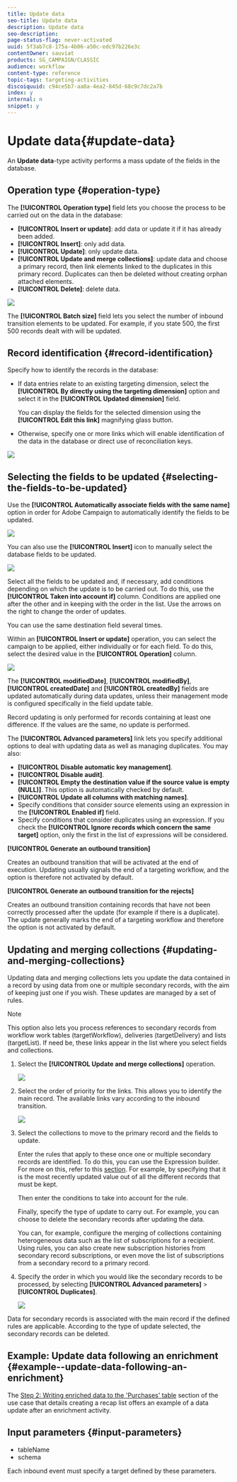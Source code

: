 ```yaml
---
title: Update data
seo-title: Update data
description: Update data
seo-description: 
page-status-flag: never-activated
uuid: 5f3ab7c8-175a-4b06-a50c-edc97b226e3c
contentOwner: sauviat
products: SG_CAMPAIGN/CLASSIC
audience: workflow
content-type: reference
topic-tags: targeting-activities
discoiquuid: c94ce5b7-aa8a-4ea2-845d-68c9c7dc2a7b
index: y
internal: n
snippet: y
---
```


# Update data{#update-data}

An **Update data**-type activity performs a mass update of the fields in the database.

## Operation type {#operation-type}

The **[!UICONTROL Operation type]** field lets you choose the process to be carried out on the data in the database:

* **[!UICONTROL Insert or update]**: add data or update it if it has already been added.
* **[!UICONTROL Insert]**: only add data.
* **[!UICONTROL Update]**: only update data.
* **[!UICONTROL Update and merge collections]**: update data and choose a primary record, then link elements linked to the duplicates in this primary record. Duplicates can then be deleted without creating orphan attached elements.
* **[!UICONTROL Delete]**: delete data.

![](assets/s_advuser_update_data_1.png)

The **[!UICONTROL Batch size]** field lets you select the number of inbound transition elements to be updated. For example, if you state 500, the first 500 records dealt with will be updated.

## Record identification {#record-identification}

Specify how to identify the records in the database:

* If data entries relate to an existing targeting dimension, select the **[!UICONTROL By directly using the targeting dimension]** option and select it in the **[!UICONTROL Updated dimension]** field.

  You can display the fields for the selected dimension using the **[!UICONTROL Edit this link]** magnifying glass button.

* Otherwise, specify one or more links which will enable identification of the data in the database or direct use of reconciliation keys.

![](assets/s_advuser_update_data_2.png)

## Selecting the fields to be updated {#selecting-the-fields-to-be-updated}

Use the **[!UICONTROL Automatically associate fields with the same name]** option in order for Adobe Campaign to automatically identify the fields to be updated.

![](assets/s_advuser_update_data_3b.png)

You can also use the **[!UICONTROL Insert]** icon to manually select the database fields to be updated.

![](assets/s_advuser_update_data_3.png)

Select all the fields to be updated and, if necessary, add conditions depending on which the update is to be carried out. To do this, use the **[!UICONTROL Taken into account if]** column. Conditions are applied one after the other and in keeping with the order in the list. Use the arrows on the right to change the order of updates.

You can use the same destination field several times.

Within an **[!UICONTROL Insert or update]** operation, you can select the campaign to be applied, either individually or for each field. To do this, select the desired value in the **[!UICONTROL Operation]** column.

![](assets/s_advuser_update_data_5.png)

The **[!UICONTROL modifiedDate]**, **[!UICONTROL modifiedBy]**, **[!UICONTROL createdDate]** and **[!UICONTROL createdBy]** fields are updated automatically during data updates, unless their management mode is configured specifically in the field update table.

Record updating is only performed for records containing at least one difference. If the values are the same, no update is performed.

The **[!UICONTROL Advanced parameters]** link lets you specify additional options to deal with updating data as well as managing duplicates. You may also:

* **[!UICONTROL Disable automatic key management]**.
* **[!UICONTROL Disable audit]**.
* **[!UICONTROL Empty the destination value if the source value is empty (NULL)]**. This option is automatically checked by default.
* **[!UICONTROL Update all columns with matching names]**.
* Specify conditions that consider source elements using an expression in the **[!UICONTROL Enabled if]** field.
* Specify conditions that consider duplicates using an expression. If you check the **[!UICONTROL Ignore records which concern the same target]** option, only the first in the list of expressions will be considered.

**[!UICONTROL Generate an outbound transition]**

Creates an outbound transition that will be activated at the end of execution. Updating usually signals the end of a targeting workflow, and the option is therefore not activated by default.

**[!UICONTROL Generate an outbound transition for the rejects]**

Creates an outbound transition containing records that have not been correctly processed after the update (for example if there is a duplicate). The update generally marks the end of a targeting workflow and therefore the option is not activated by default.

## Updating and merging collections {#updating-and-merging-collections}

Updating data and merging collections lets you update the data contained in a record by using data from one or multiple secondary records, with the aim of keeping just one if you wish. These updates are managed by a set of rules.

>[!NOTE]
>
>This option also lets you process references to secondary records from workflow work tables (targetWorkflow), deliveries (targetDelivery) and lists (targetList). If need be, these links appear in the list where you select fields and collections.

1. Select the **[!UICONTROL Update and merge collections]** operation.

   ![](assets/update_and_merge_collections1.png)

1. Select the order of priority for the links. This allows you to identify the main record. The available links vary according to the inbound transition.

   ![](assets/update_and_merge_collections2.png)

1. Select the collections to move to the primary record and the fields to update.

   Enter the rules that apply to these once one or multiple secondary records are identified. To do this, you can use the Expression builder. For more on this, refer to this [section](../../platform/using/defining-filter-conditions.md#building-expressions). For example, by specifying that it is the most recently updated value out of all the different records that must be kept.

   Then enter the conditions to take into account for the rule.

   Finally, specify the type of update to carry out. For example, you can choose to delete the secondary records after updating the data.

   You can, for example, configure the merging of collections containing heterogeneous data such as the list of subscriptions for a recipient. Using rules, you can also create new subscription histories from secondary record subscriptions, or even move the list of subscriptions from a secondary record to a primary record.

1. Specify the order in which you would like the secondary records to be processed, by selecting **[!UICONTROL Advanced parameters]** > **[!UICONTROL Duplicates]**.

   ![](assets/update_and_merge_collections3.png)

Data for secondary records is associated with the main record if the defined rules are applicable. According to the type of update selected, the secondary records can be deleted.

## Example: Update data following an enrichment {#example--update-data-following-an-enrichment}

The [Step 2: Writing enriched data to the 'Purchases' table](../../workflow/using/creating-a-summary-list.md#step-2--writing-enriched-data-to-the--purchases--table) section of the use case that details creating a recap list offers an example of a data update after an enrichment activity.

## Input parameters {#input-parameters}

* tableName
* schema

Each inbound event must specify a target defined by these parameters.
